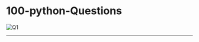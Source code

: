 # 100-python-Questions
![Q1](https://github.com/shubhankarahire/100-python-Questions/assets/152575983/d84b002f-18be-4013-8cb8-8f432e7fafa4)
***********************************************************************************************************************************************************************************************************
